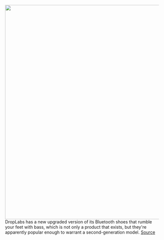 <img src='https://cdn.vox-cdn.com/thumbor/xaNUIaNdicJiMlJ0dwlaBLwPGVQ=/0x0:2040x1360/1200x800/filters:focal(857x517:1183x843)/cdn.vox-cdn.com/uploads/chorus_image/image/67227367/droplabs1.0.jpg' width='700px' /><br/>
DropLabs has a new upgraded version of its Bluetooth shoes that rumble your feet with bass, which is not only a product that exists, but they're apparently popular enough to warrant a second-generation model.
<a href='https://www.theverge.com/2020/8/19/21375225/droplabs-ep01-triple-black-bluetooth-bass-smart-shoes'> Source <a/>